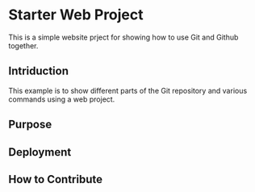 # Starter Web Project

This is a simple website prject for showing how to use Git and Github together.


## Intriduction 

This example is to show different parts of the Git repository and various commands using a web project.

## Purpose

## Deployment

## How to Contribute